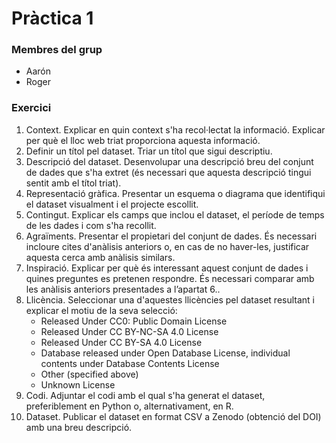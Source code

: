 # Pràctica 1

### Membres del grup
- Aarón
- Roger

### Exercici
1. Context. Explicar en quin context s'ha recol·lectat la informació. Explicar per què el lloc web triat proporciona aquesta informació.
2. Definir un títol pel dataset. Triar un títol que sigui descriptiu.
3. Descripció del dataset. Desenvolupar una descripció breu del conjunt de dades que s'ha extret (és necessari que aquesta descripció tingui sentit amb el títol triat).
4. Representació gràfica. Presentar un esquema o diagrama que identifiqui el dataset visualment i el projecte escollit.
5. Contingut. Explicar els camps que inclou el dataset, el període de temps de les dades i com s'ha recollit.
6. Agraïments. Presentar el propietari del conjunt de dades. És necessari incloure cites d'anàlisis anteriors o, en cas de no haver-les, justificar aquesta cerca amb anàlisis similars.
7. Inspiració. Explicar per què és interessant aquest conjunt de dades i quines preguntes es pretenen respondre. És necessari comparar amb les anàlisis anteriors presentades a l’apartat 6..
8. Llicència. Seleccionar una d'aquestes llicències pel dataset resultant i explicar el motiu de la seva selecció:
    - Released Under CC0: Public Domain License
    - Released Under CC BY-NC-SA 4.0 License
    - Released Under CC BY-SA 4.0 License
    - Database released under Open Database License, individual contents under Database Contents License
    - Other (specified above)
    - Unknown License
9. Codi. Adjuntar el codi amb el qual s'ha generat el dataset, preferiblement en Python o, alternativament, en R.
10. Dataset. Publicar el dataset en format CSV a Zenodo (obtenció del DOI) amb una breu descripció.